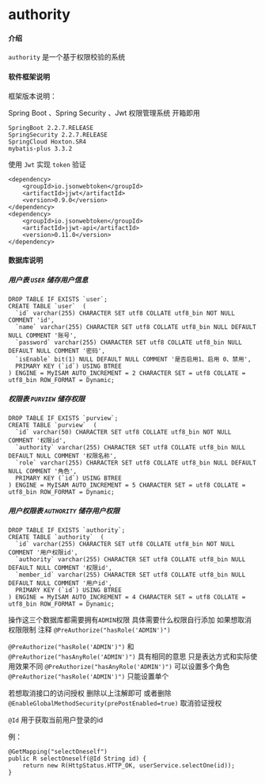 # authority

#### 介绍 
   `authority` 是一个基于权限校验的系统
   
#### 软件框架说明
框架版本说明：
  
   Spring Boot 、Spring Security 、Jwt 权限管理系统
   开箱即用
    
    SpringBoot 2.2.7.RELEASE
    SpringSecurity 2.2.7.RELEASE
    SpringCloud Hoxton.SR4
    mybatis-plus 3.3.2
    
使用 `Jwt` 实现 `token` 验证
    
    <dependency>
        <groupId>io.jsonwebtoken</groupId>
        <artifactId>jjwt</artifactId>
        <version>0.9.0</version>
    </dependency>
    <dependency>
        <groupId>io.jsonwebtoken</groupId>
        <artifactId>jjwt-api</artifactId>
        <version>0.11.0</version>
    </dependency>
    
#### 数据库说明

##### 用户表 `USER` 储存用户信息
    DROP TABLE IF EXISTS `user`;
    CREATE TABLE `user`  (
      `id` varchar(255) CHARACTER SET utf8 COLLATE utf8_bin NOT NULL COMMENT 'id',
      `name` varchar(255) CHARACTER SET utf8 COLLATE utf8_bin NULL DEFAULT NULL COMMENT '账号',
      `password` varchar(255) CHARACTER SET utf8 COLLATE utf8_bin NULL DEFAULT NULL COMMENT '密码',
      `isEnable` bit(1) NULL DEFAULT NULL COMMENT '是否启用1、启用 0、禁用',
      PRIMARY KEY (`id`) USING BTREE
    ) ENGINE = MyISAM AUTO_INCREMENT = 2 CHARACTER SET = utf8 COLLATE = utf8_bin ROW_FORMAT = Dynamic;

##### 权限表 `PURVIEW` 储存权限
    DROP TABLE IF EXISTS `purview`;
    CREATE TABLE `purview`  (
      `id` varchar(50) CHARACTER SET utf8 COLLATE utf8_bin NOT NULL COMMENT '权限id',
      `authority` varchar(255) CHARACTER SET utf8 COLLATE utf8_bin NULL DEFAULT NULL COMMENT '权限名称',
      `role` varchar(255) CHARACTER SET utf8 COLLATE utf8_bin NULL DEFAULT NULL COMMENT '角色',
      PRIMARY KEY (`id`) USING BTREE
    ) ENGINE = MyISAM AUTO_INCREMENT = 5 CHARACTER SET = utf8 COLLATE = utf8_bin ROW_FORMAT = Dynamic;
    
##### 用户权限表  `AUTHORITY`  储存用户权限
    DROP TABLE IF EXISTS `authority`;
    CREATE TABLE `authority`  (
      `id` varchar(255) CHARACTER SET utf8 COLLATE utf8_bin NOT NULL COMMENT '用户权限id',
      `authority` varchar(255) CHARACTER SET utf8 COLLATE utf8_bin NULL DEFAULT NULL COMMENT '权限id',
      `member_id` varchar(255) CHARACTER SET utf8 COLLATE utf8_bin NULL DEFAULT NULL COMMENT '用户id',
      PRIMARY KEY (`id`) USING BTREE
    ) ENGINE = MyISAM AUTO_INCREMENT = 4 CHARACTER SET = utf8 COLLATE = utf8_bin ROW_FORMAT = Dynamic;

操作这三个数据库都需要拥有`ADMIN`权限 具体需要什么权限自行添加 如果想取消权限限制 注释 `@PreAuthorize("hasRole('ADMIN')")`

`@PreAuthorize("hasRole('ADMIN')")` 和 `@PreAuthorize("hasAnyRole('ADMIN')")` 具有相同的意思 只是表达方式和实际使用效果不同
`@PreAuthorize("hasAnyRole('ADMIN')")` 可以设置多个角色 `@PreAuthorize("hasRole('ADMIN')")` 只能设置单个

若想取消接口的访问授权 删除以上注解即可 或者删除 `@EnableGlobalMethodSecurity(prePostEnabled=true)` 取消验证授权

`@Id` 用于获取当前用户登录的id 

例：
```
@GetMapping("selectOneself")
public R selectOneself(@Id String id) {
    return new R(HttpStatus.HTTP_OK, userService.selectOne(id));
}
```


